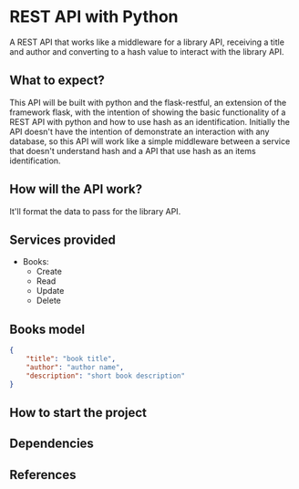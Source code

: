 # REST API with Python
A REST API that works like a middleware for a library API, receiving a title and author and converting to a hash value to interact with the library API.

## What to expect?
This API will be built with python and the flask-restful, an extension of the framework flask, with the intention of showing the basic functionality of a REST API with python and how to use hash as an identification. Initially the API doesn't have the intention of demonstrate an interaction with any database, so this API will work like a simple middleware between a service that doesn't understand hash and a API that use hash as an items identification.

## How will the API work?
It'll format the data to pass for the library API.

## Services provided
- Books:
    - Create
    - Read
    - Update
    - Delete

## Books model
```JSON
{
    "title": "book title",
    "author": "author name",
    "description": "short book description"
}
```

## How to start the project

## Dependencies

## References
